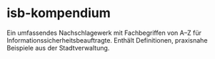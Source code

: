 # isb-kompendium
Ein umfassendes Nachschlagewerk mit Fachbegriffen von A–Z für Informationssicherheitsbeauftragte. Enthält Definitionen, praxisnahe Beispiele aus der Stadtverwaltung.
